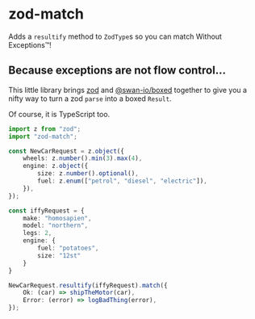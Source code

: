# zod-match

Adds a `resultify` method to `ZodType`s so you can match Without Exceptions™️!

## Because exceptions are not flow control...

This little library brings [zod](https://github.com/colinhacks/zod) and [@swan-io/boxed](https://github.com/swan-io/boxed) together to give you a nifty way to turn a zod `parse` into a boxed `Result`.

Of course, it is TypeScript too.

```TypeScript
import z from "zod";
import "zod-match";

const NewCarRequest = z.object({
    wheels: z.number().min(3).max(4),
    engine: z.object({
        size: z.number().optional(),
        fuel: z.enum(["petrol", "diesel", "electric"]),
    }),
});

const iffyRequest = {
    make: "homosapien",
    model: "northern",
    legs: 2,
    engine: {
        fuel: "potatoes",
        size: "12st"
    }
}

NewCarRequest.resultify(iffyRequest).match({
    Ok: (car) => shipTheMotor(car),
    Error: (error) => logBadThing(error),
});
```
